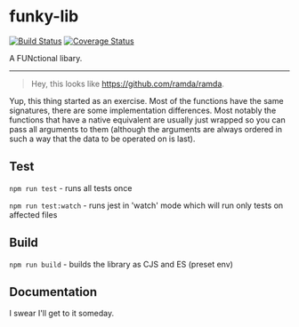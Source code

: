 # funky-lib

[![Build Status](https://travis-ci.com/stygian91/funky-lib.svg?branch=master)](https://travis-ci.com/stygian91/funky-lib)
[![Coverage Status](https://coveralls.io/repos/github/stygian91/funky-lib/badge.svg)](https://coveralls.io/github/stygian91/funky-lib)

A FUNctional libary.

---

> Hey, this looks like https://github.com/ramda/ramda.

Yup, this thing started as an exercise. Most of the functions have the same signatures, there are some implementation differences. Most notably the functions that have a native equivalent are usually just wrapped so you can pass all arguments to them (although the arguments are always ordered in such a way that the data to be operated on is last).

## Test

`npm run test` - runs all tests once

`npm run test:watch` - runs jest in 'watch' mode which will run only tests on affected files

## Build

`npm run build` - builds the library as CJS and ES (preset env)

## Documentation

I swear I'll get to it someday.
